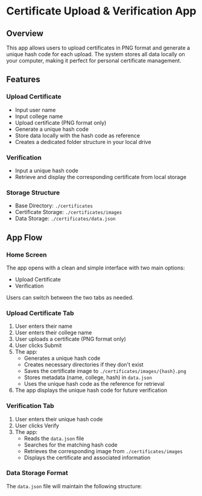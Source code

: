 # Certificate Upload & Verification App

## Overview
This app allows users to upload certificates in PNG format and generate a unique hash code for each upload. The system stores all data locally on your computer, making it perfect for personal certificate management.

## Features

### Upload Certificate
- Input user name
- Input college name  
- Upload certificate (PNG format only)
- Generate a unique hash code
- Store data locally with the hash code as reference
- Creates a dedicated folder structure in your local drive

### Verification
- Input a unique hash code
- Retrieve and display the corresponding certificate from local storage

### Storage Structure
- Base Directory: `./certificates`
- Certificate Storage: `./certificates/images`
- Data Storage: `./certificates/data.json`

## App Flow

### Home Screen
The app opens with a clean and simple interface with two main options:
- Upload Certificate
- Verification

Users can switch between the two tabs as needed.

### Upload Certificate Tab
1. User enters their name
2. User enters their college name
3. User uploads a certificate (PNG format only)
4. User clicks Submit
5. The app:
   - Generates a unique hash code
   - Creates necessary directories if they don't exist
   - Saves the certificate image to `./certificates/images/{hash}.png`
   - Stores metadata (name, college, hash) in `data.json`
   - Uses the unique hash code as the reference for retrieval
6. The app displays the unique hash code for future verification

### Verification Tab
1. User enters their unique hash code
2. User clicks Verify
3. The app:
   - Reads the `data.json` file
   - Searches for the matching hash code
   - Retrieves the corresponding image from `./certificates/images`
   - Displays the certificate and associated information

### Data Storage Format
The `data.json` file will maintain the following structure:
